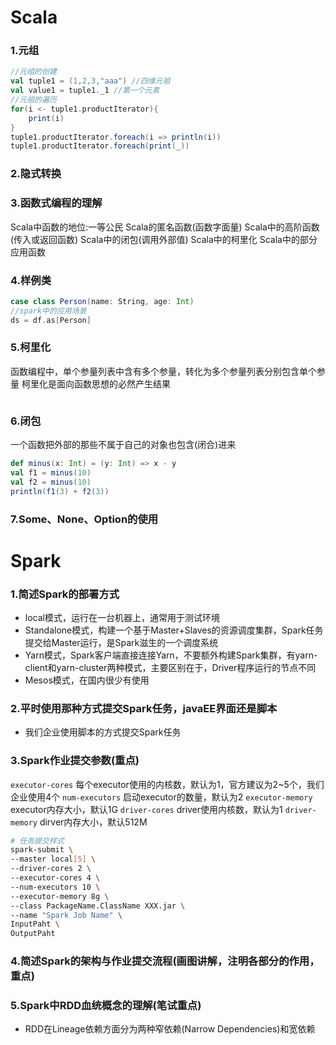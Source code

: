 # Scala
### 1.元组
```scala
//元组的创建
val tuple1 = (1,2,3,"aaa") //四维元祖
val value1 = tuple1._1 //第一个元素
//元祖的遍历
for(i <- tuple1.productIterator){
    print(i)
}
tuple1.productIterator.foreach(i => println(i))
tuple1.productIterator.foreach(print(_))
```

### 2.隐式转换
<!-- TODO 自定义隐式类 -->

### 3.函数式编程的理解
Scala中函数的地位:一等公民
Scala的匿名函数(函数字面量)
Scala中的高阶函数(传入或返回函数)
Scala中的闭包(调用外部值)
Scala中的柯里化
Scala中的部分应用函数

### 4.样例类
```scala
case class Person(name: String, age: Int)
//spark中的应用场景
ds = df.as[Person]
```

### 5.柯里化
函数编程中，单个参量列表中含有多个参量，转化为多个参量列表分别包含单个参量
柯里化是面向函数思想的必然产生结果
```scala
```
<!-- TODO 示例 -->

### 6.闭包
一个函数把外部的那些不属于自己的对象也包含(闭合)进来
```scala
def minus(x: Int) = (y: Int) => x - y
val f1 = minus(10)
val f2 = minus(10)
println(f1(3) + f2(3))
```

### 7.Some、None、Option的使用
<!-- TODO 具体使用 -->


# Spark

### 1.简述Spark的部署方式
 * local模式，运行在一台机器上，通常用于测试环境
 * Standalone模式，构建一个基于Master+Slaves的资源调度集群，Spark任务提交给Master运行，是Spark滋生的一个调度系统
 * Yarn模式，Spark客户端直接连接Yarn，不要额外构建Spark集群，有yarn-client和yarn-cluster两种模式，主要区别在于，Driver程序运行的节点不同
 * Mesos模式，在国内很少有使用

### 2.平时使用那种方式提交Spark任务，javaEE界面还是脚本
 * 我们企业使用脚本的方式提交Spark任务

### 3.Spark作业提交参数(重点)
`executor-cores` 每个executor使用的内核数，默认为1，官方建议为2~5个，我们企业使用4个
`num-executors` 启动executor的数量，默认为2
`executor-memory` executor内存大小，默认1G
`driver-cores` driver使用内核数，默认为1
`driver-memory` dirver内存大小，默认512M

```bash
# 任务提交样式
spark-submit \
--master local[5] \
--driver-cores 2 \
--executor-cores 4 \
--num-executors 10 \
--executor-memory 8g \
--class PackageName.ClassName XXX.jar \
--name "Spark Job Name" \
InputPaht \
OutputPaht
```

### 4.简述Spark的架构与作业提交流程(画图讲解，注明各部分的作用，重点)
<!-- TODO 手绘 + 讲解 -->

### 5.Spark中RDD血统概念的理解(笔试重点)
 * RDD在Lineage依赖方面分为两种窄依赖(Narrow Dependencies)和宽依赖